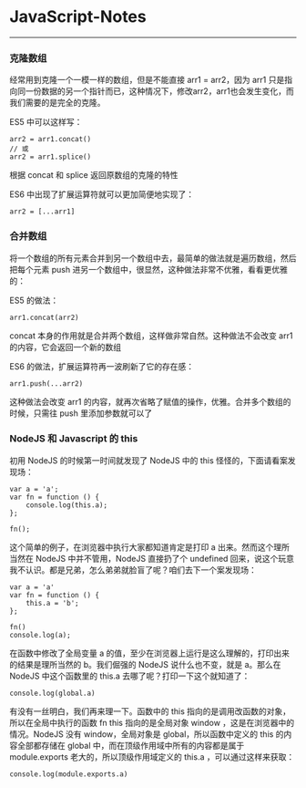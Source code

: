 ﻿# JavaScript-Notes

---

### **克隆数组**

经常用到克隆一个一模一样的数组，但是不能直接 arr1 = arr2，因为 arr1 只是指向同一份数据的另一个指针而已，这种情况下，修改arr2，arr1也会发生变化，而我们需要的是完全的克隆。

ES5 中可以这样写： 

```
arr2 = arr1.concat()
// 或
arr2 = arr1.splice()
```
根据 concat 和 splice 返回原数组的克隆的特性

ES6 中出现了扩展运算符就可以更加简便地实现了： 
```
arr2 = [...arr1]
```

### **合并数组**

将一个数组的所有元素合并到另一个数组中去，最简单的做法就是遍历数组，然后把每个元素 push 进另一个数组中，很显然，这种做法非常不优雅，看看更优雅的：

ES5 的做法：
```
arr1.concat(arr2)
```
concat 本身的作用就是合并两个数组，这样做非常自然。这种做法不会改变 arr1 的内容，它会返回一个新的数组

ES6 的做法，扩展运算符再一波刷新了它的存在感：
```
arr1.push(...arr2)
```
这种做法会改变 arr1 的内容，就再次省略了赋值的操作，优雅。合并多个数组的时候，只需往 push 里添加参数就可以了

### **NodeJS 和 Javascript 的 this**

初用 NodeJS 的时候第一时间就发现了 NodeJS 中的 this 怪怪的，下面请看案发现场：

```
var a = 'a';
var fn = function () {
	console.log(this.a);
};

fn();
```

这个简单的例子，在浏览器中执行大家都知道肯定是打印 a 出来。然而这个理所当然在 NodeJS 中并不管用，NodeJS 直接扔了个 undefined 回来，说这个玩意我不认识。都是兄弟，怎么弟弟就脸盲了呢？咱们去下一个案发现场：

```
var a = 'a'
var fn = function () {
	this.a = 'b';
};

fn()
console.log(a);
```

在函数中修改了全局变量 a 的值，至少在浏览器上运行是这么理解的，打印出来的结果是理所当然的 b。我们倔强的 NodeJS 说什么也不变，就是 a。那么在 NodeJS 中这个函数里的 this.a 去哪了呢？打印一下这个就知道了：

```
console.log(global.a)
```

有没有一丝明白，我们再来理一下。函数中的 this 指向的是调用改函数的对象，所以在全局中执行的函数 fn this 指向的是全局对象 window ，这是在浏览器中的情况。NodeJS 没有 window，全局对象是 global，所以函数中定义的 this 的内容全部都存储在 global 中，而在顶级作用域中所有的内容都是属于 module.exports 老大的，所以顶级作用域定义的 this.a ，可以通过这样来获取：

```
console.log(module.exports.a)
```




